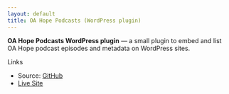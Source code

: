```yaml
---
layout: default
title: OA Hope Podcasts (WordPress plugin)
---
```


**OA Hope Podcasts WordPress plugin** — a small plugin to embed and list OA Hope podcast episodes and metadata on WordPress sites.

Links

- Source: [GitHub](https://github.com/spearheadmorrow/oahope-fs-podcasts)
- [Live Site](https://oafootsteps.com/podcasts)
